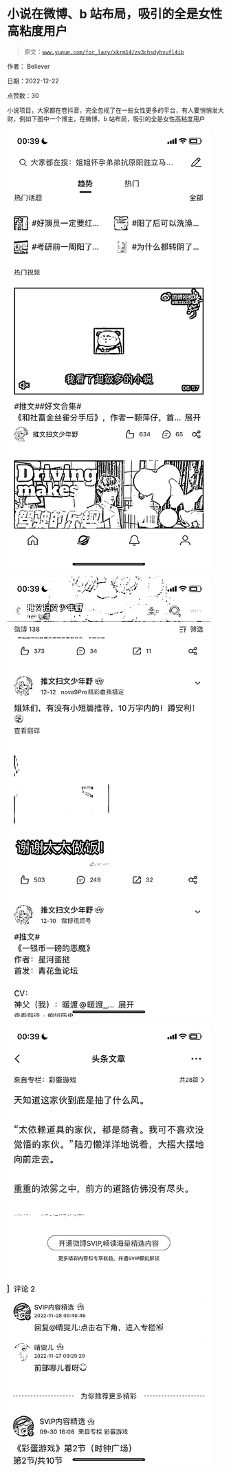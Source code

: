 # 小说在微博、b 站布局，吸引的全是女性高粘度用户

> 原文：[`www.yuque.com/for_lazy/xkrm14/zv3chsdyhvufl4ib`](https://www.yuque.com/for_lazy/xkrm14/zv3chsdyhvufl4ib)



作者： Believer 

日期：2022-12-22 

点赞数：30 

小说项目，大家都在卷抖音，完全忽视了在一些女性更多的平台，有人要悄悄发大财，例如下图中一个博主，在微博、b 站布局，吸引的全是女性高粘度用户 

![](img/01961ff932b293f4b19ce886e5c092c1.png) 

![](img/ab3ab5ce5887cdf007d5655983adecf6.png) 

![](img/698d994fc5f3df666cf268d99bfe292a.png) 

